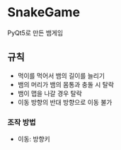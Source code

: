 # SnakeGame
PyQt5로 만든 뱀게임

## 규칙
- 먹이를 먹어서 뱀의 길이를 늘리기
- 뱀의 머리가 뱀의 몸통과 충돌 시 탈락
- 뱀이 맵을 나갈 경우 탈락
- 이동 방향의 반대 방향으로 이동 불가

### 조작 방법
- 이동: 방향키
